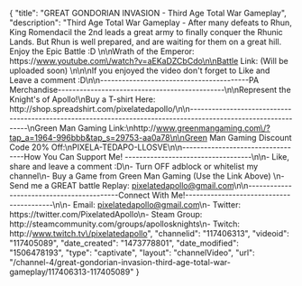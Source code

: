 {
    "title": "GREAT GONDORIAN INVASION - Third Age Total War Gameplay",
    "description": "Third Age Total War Gameplay - After many defeats to Rhun, King Romendacil the 2nd leads a great army to finally conquer the Rhunic Lands.  But Rhun is well prepared, and are waiting for them on a great hill.  Enjoy the Epic Battle :D \n\nWrath of the Emperor: https:\/\/www.youtube.com\/watch?v=aEKaDZCbCdo\n\nBattle Link: (Will be uploaded soon) \n\n\nIf you enjoyed the video don't forget to Like and Leave a comment :D\n\n-----------------------------------------PA Merchandise----------------------------------------------\n\nRepresent the Knight's of Apollo!\nBuy a T-shirt Here: http:\/\/shop.spreadshirt.com\/pixelatedapollo\/\n\n---------------------------------------------------------------------------------------------------------------\nGreen Man Gaming Link:\nhttp:\/\/www.greenmangaming.com\/?tap_a=1964-996bbb&tap_s=29753-aa0a78\n\nGreen Man Gaming Discount Code 20% Off:\nPIXELA-TEDAPO-LLOSVE\n\n----------------------------------How You Can Support Me! -----------------------------------\n\n- Like, share and leave a comment :D\n- Turn OFF adblock or whitelist my channel\n- Buy a Game from Green Man Gaming (Use the Link Above) \n- Send me a GREAT battle Replay: pixelatedapollo@gmail.com\n\n------------------------------------------Connect With Me!-----------------------------------------\n\n- Email: pixelatedapollo@gmail.com\n- Twitter: https:\/\/twitter.com\/PixelatedApollo\n- Steam Group:  http:\/\/steamcommunity.com\/groups\/apollosknights\n- Twitch: http:\/\/www.twitch.tv\/pixelatedapollo",
    "channelid": "117406313",
    "videoid": "117405089",
    "date_created": "1473778801",
    "date_modified": "1506478193",
    "type": "captivate",
    "layout": "channelVideo",
    "url": "\/channel-4\/great-gondorian-invasion-third-age-total-war-gameplay\/117406313-117405089"
}